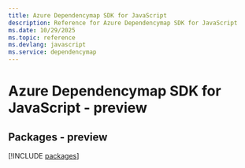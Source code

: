 ```yaml
---
title: Azure Dependencymap SDK for JavaScript
description: Reference for Azure Dependencymap SDK for JavaScript
ms.date: 10/29/2025
ms.topic: reference
ms.devlang: javascript
ms.service: dependencymap
---
```

# Azure Dependencymap SDK for JavaScript - preview
## Packages - preview
[!INCLUDE [packages](dependencymap-index.md)]